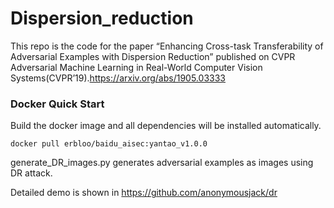 # Dispersion_reduction
This repo is the code for the paper “Enhancing Cross-task Transferability of Adversarial Examples with Dispersion Reduction” published on CVPR Adversarial Machine Learning in Real-World Computer Vision Systems(CVPR’19).https://arxiv.org/abs/1905.03333

### Docker Quick Start
Build the docker image and all dependencies will be installed automatically.
```
docker pull erbloo/baidu_aisec:yantao_v1.0.0
```

generate_DR_images.py generates adversarial examples as images using DR attack.

Detailed demo is shown in https://github.com/anonymousjack/dr